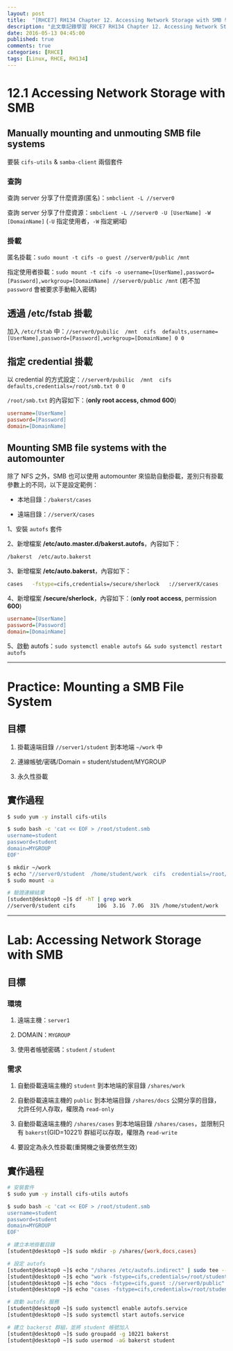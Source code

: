 ```yaml
---
layout: post
title:  "[RHCE7] RH134 Chapter 12. Accessing Network Storage with SMB 學習筆記"
description: "此文章記錄學習 RHCE7 RH134 Chapter 12. Accessing Network Storage with SMB 留下的內容"
date: 2016-05-13 04:45:00
published: true
comments: true
categories: [RHCE]
tags: [Linux, RHCE, RH134]
---
```



12.1 Accessing Network Storage with SMB
=======================================

## Manually mounting and unmouting SMB file systems

要裝 `cifs-utils` & `samba-client` 兩個套件

### 查詢

查詢 server 分享了什麼資源(匿名)：`smbclient -L //server0`

查詢 server 分享了什麼資源：`smbclient -L //server0 -U [UserName] -W [DomainName]` (`-U` 指定使用者，`-W` 指定網域)

### 掛載

匿名掛載：`sudo mount -t cifs -o guest //server0/public /mnt`

指定使用者掛載：`sudo mount -t cifs -o username=[UserName],password=[Password],workgroup=[DomainName] //server0/public /mnt` (若不加 `password` 會被要求手動輸入密碼)

## 透過 /etc/fstab 掛載

加入 `/etc/fstab` 中：`//server0/pubilic  /mnt  cifs  defaults,username=[UserName],password=[Password],workgroup=[DomainName] 0 0`

## 指定 credential 掛載

以 credential 的方式設定：`//server0/pubilic  /mnt  cifs  defaults,credentials=/root/smb.txt 0 0`

`/root/smb.txt` 的內容如下：(**only root access, chmod 600**)

```ini
username=[UserName]
password=[Password]
domain=[DomainName]
```

## Mounting SMB file systems with the automounter

除了 NFS 之外，SMB 也可以使用 automounter 來協助自動掛載，差別只有掛載參數上的不同，以下是設定範例：

- 本地目錄：`/bakerst/cases`

- 遠端目錄：`//serverX/cases`

1、安裝 `autofs` 套件

2、新增檔案 **/etc/auto.master.d/bakerst.autofs**，內容如下：

```bash
/bakerst  /etc/auto.bakerst
```

3、新增檔案 **/etc/auto.bakerst**，內容如下：

```bash
cases   -fstype=cifs,credentials=/secure/sherlock   ://serverX/cases
```

4、新增檔案 **/secure/sherlock**，內容如下：(**only root access**, permission **600**)

```ini
username=[UserName]
password=[Password]
domain=[DomainName]
```

5、啟動 autofs：`sudo systemctl enable autofs && sudo systemctl restart autofs`

---------------------------------------------------------

Practice: Mounting a SMB File System
====================================

## 目標

1. 掛載遠端目錄 `//server1/student` 到本地端 `~/work` 中

2. 連線帳號/密碼/Domain = student/student/MYGROUP

3. 永久性掛載

## 實作過程

```bash
$ sudo yum -y install cifs-utils

$ sudo bash -c 'cat << EOF > /root/student.smb
username=student
password=student
domain=MYGROUP
EOF'

$ mkdir ~/work
$ echo "//server0/student  /home/student/work  cifs  credentials=/root/student.smb  0 0" | sudo tee --append /etc/fstab
$ sudo mount -a

# 驗證連線結果
[student@desktop0 ~]$ df -hT | grep work
//server0/student cifs       10G  3.1G  7.0G  31% /home/student/work
```

----------------------------------------------------------

Lab: Accessing Network Storage with SMB
=======================================

## 目標

### 環境

1. 遠端主機：`server1`

2. DOMAIN：`MYGROUP`

3. 使用者帳號密碼：`student` / `student`

### 需求

1. 自動掛載遠端主機的 `student` 到本地端的家目錄 `/shares/work`

2. 自動掛載遠端主機的 `public` 到本地端目錄 `/shares/docs` 公開分享的目錄，允許任何人存取，權限為 `read-only`

3. 自動掛載遠端主機的 `/shares/cases` 到本地端目錄 `/shares/cases`，並限制只有 `bakerst`(GID=10221) 群組可以存取，權限為 `read-write`

4. 要設定為永久性掛載(重開機之後要依然生效)

## 實作過程

```bash
# 安裝套件
$ sudo yum -y install cifs-utils autofs

$ sudo bash -c 'cat << EOF > /root/student.smb
username=student
password=student
domain=MYGROUP
EOF'

# 建立本地掛載目錄
[student@desktop0 ~]$ sudo mkdir -p /shares/{work,docs,cases}

# 設定 autofs
[student@desktop0 ~]$ echo "/shares /etc/autofs.indirect" | sudo tee --append /etc/auto.master.d/smb.autofs
[student@desktop0 ~]$ echo "work -fstype=cifs,credentials=/root/student.smb ://server0/student" | sudo tee --append /etc/autofs.indirect
[student@desktop0 ~]$ echo "docs -fstype=cifs,guest ://server0/public" | sudo tee --append /etc/autofs.indirect
[student@desktop0 ~]$ echo "cases -fstype=cifs,credentials=/root/student.smb ://server0/bakerst" | sudo tee --append /etc/autofs.indirect

# 啟動 autofs 服務
[student@desktop0 ~]$ sudo systemctl enable autofs.service
[student@desktop0 ~]$ sudo systemctl start autofs.service

# 建立 backerst 群組，並將 student 帳號加入
[student@desktop0 ~]$ sudo groupadd -g 10221 bakerst
[student@desktop0 ~]$ sudo usermod -aG bakerst student
```
